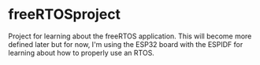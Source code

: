 # freeRTOSproject
Project for learning about the freeRTOS application. This will become more defined later but for now, I'm using the ESP32 board with the ESPIDF for learning about how to properly use an RTOS. 
